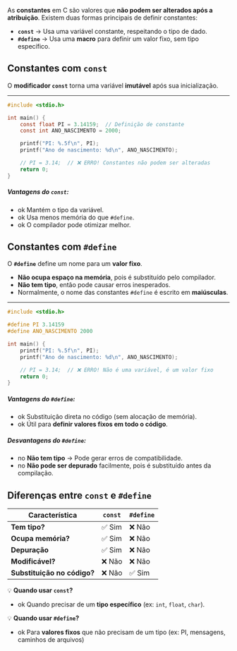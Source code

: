 As **constantes** em C são valores que **não podem ser alterados após a atribuição**. Existem duas formas principais de definir constantes:

- **`const`** → Usa uma variável constante, respeitando o tipo de dado.
- **`#define`** → Usa uma **macro** para definir um valor fixo, sem tipo específico.

## **Constantes com `const`**
O **modificador `const`** torna uma variável **imutável** após sua inicialização.

---
```c title:"exemplo"
#include <stdio.h>

int main() {
    const float PI = 3.14159;  // Definição de constante
    const int ANO_NASCIMENTO = 2000;

    printf("PI: %.5f\n", PI);
    printf("Ano de nascimento: %d\n", ANO_NASCIMENTO);

    // PI = 3.14;  // ❌ ERRO! Constantes não podem ser alteradas
    return 0;
}
```

##### **Vantagens do `const`:**  
- ok Mantém o tipo da variável.  
- ok Usa menos memória do que `#define`.  
- ok O compilador pode otimizar melhor.


## **Constantes com `#define`**
O **`#define`** define um nome para um **valor fixo**.

- **Não ocupa espaço na memória**, pois é substituído pelo compilador.
- **Não tem tipo**, então pode causar erros inesperados.
- Normalmente, o nome das constantes `#define` é escrito em **maiúsculas**.

---
```c title:"exemplo"
#include <stdio.h>

#define PI 3.14159
#define ANO_NASCIMENTO 2000

int main() {
    printf("PI: %.5f\n", PI);
    printf("Ano de nascimento: %d\n", ANO_NASCIMENTO);

    // PI = 3.14;  // ❌ ERRO! Não é uma variável, é um valor fixo
    return 0;
}
```

##### **Vantagens do `#define`:**  
- ok Substituição direta no código (sem alocação de memória).  
- ok Útil para **definir valores fixos em todo o código**.

##### **Desvantagens do `#define`:**
- no **Não tem tipo** → Pode gerar erros de compatibilidade.
- no **Não pode ser depurado** facilmente, pois é substituído antes da compilação.


## **Diferenças entre `const` e `#define`**

|Característica|`const`|`#define`|
|---|---|---|
|**Tem tipo?**|✅ Sim|❌ Não|
|**Ocupa memória?**|✅ Sim|❌ Não|
|**Depuração**|✅ Sim|❌ Não|
|**Modificável?**|❌ Não|❌ Não|
|**Substituição no código?**|❌ Não|✅ Sim|

💡 **Quando usar `const`?**  
- ok Quando precisar de um **tipo específico** (ex: `int`, `float`, `char`).

💡 **Quando usar `#define`?**  
- ok Para **valores fixos** que não precisam de um tipo (ex: PI, mensagens, caminhos de arquivos)